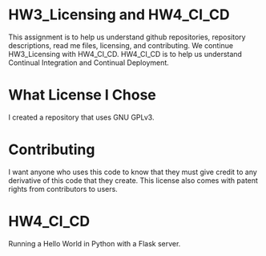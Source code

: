 # HW3_Licensing and HW4_CI_CD
This assignment is to help us understand github repositories, repository descriptions, read me files, licensing, and contributing.
We continue HW3_Licensing with HW4_CI_CD. HW4_CI_CD is to help us understand Continual Integration and Continual Deployment.
# What License I Chose
I created a repository that uses GNU GPLv3. 
# Contributing
I want anyone who uses this code to know that they must give credit to any derivative of this code that they create. This license also comes with patent rights from contributors to users.
# HW4_CI_CD
Running a Hello World in Python with a Flask server.
